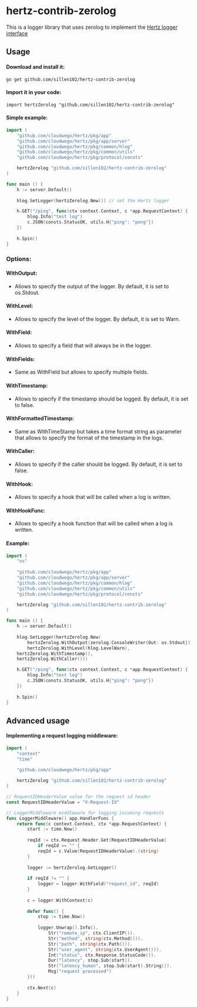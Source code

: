 # hertz-contrib-zerolog
This is a logger library that uses zerolog to implement the [Hertz logger interface](https://www.cloudwego.io/docs/hertz/tutorials/framework-exten/log/)

## Usage

#### Download and install it:

```go get github.com/sillen102/hertz-contrib-zerolog```

#### Import it in your code:

```import hertzZerolog "github.com/sillen102/hertz-contrib-zerolog"```

#### Simple example:
```go
import (
    "github.com/cloudwego/hertz/pkg/app"
    "github.com/cloudwego/hertz/pkg/app/server"
    "github.com/cloudwego/hertz/pkg/common/hlog"
    "github.com/cloudwego/hertz/pkg/common/utils"
    "github.com/cloudwego/hertz/pkg/protocol/consts"

    hertzZerolog "github.com/sillen102/hertz-contrib-zerolog"
)

func main () {
    h := server.Default()
	
    hlog.SetLogger(hertzZerolog.New()) // set the Hertz logger

    h.GET("/ping", func(ctx context.Context, c *app.RequestContext) {
        hlog.Info("test log")
        c.JSON(consts.StatusOK, utils.H{"ping": "pong"})
    })
	
    h.Spin()
}
```

### Options:

#### WithOutput:
- Allows to specify the output of the logger. By default, it is set to os.Stdout.

#### WithLevel:
- Allows to specify the level of the logger. By default, it is set to Warn.

#### WithField:
- Allows to specify a field that will always be in the logger.

#### WithFields:
- Same as WithField but allows to specify multiple fields.

#### WithTimestamp:
- Allows to specify if the timestamp should be logged. By default, it is set to false.

#### WithFormattedTimestamp:
- Same as WithTimeStamp but takes a time format string as parameter that allows to specify the format of the timestamp in the logs.

#### WithCaller:
- Allows to specify if the caller should be logged. By default, it is set to false.

#### WithHook:
- Allows to specify a hook that will be called when a log is written.

#### WithHookFunc:
- Allows to specify a hook function that will be called when a log is written.

#### Example:
```go
import (
    "os"
	
    "github.com/cloudwego/hertz/pkg/app"
    "github.com/cloudwego/hertz/pkg/app/server"
    "github.com/cloudwego/hertz/pkg/common/hlog"
    "github.com/cloudwego/hertz/pkg/common/utils"
    "github.com/cloudwego/hertz/pkg/protocol/consts"

    hertzZerolog "github.com/sillen102/hertz-contrib-zerolog"
)

func main () {
    h := server.Default()
	
    hlog.SetLogger(hertzZerolog.New(
        hertzZerolog.WithOutput(zerolog.ConsoleWriter{Out: os.Stdout}),
        hertzZerolog.WithLevel(hlog.LevelWarn),
	hertzZerolog.WithTimestamp(),
	hertzZerolog.WithCaller()))

    h.GET("/ping", func(ctx context.Context, c *app.RequestContext) {
        hlog.Info("test log")
        c.JSON(consts.StatusOK, utils.H{"ping": "pong"})
    })
	
    h.Spin()
}
```

## Advanced usage

#### Implementing a request logging middleware:
```go
import (
    "context"
    "time"
    
    "github.com/cloudwego/hertz/pkg/app"

    hertzZerolog "github.com/sillen102/hertz-contrib-zerolog"
)

// RequestIDHeaderValue value for the request id header
const RequestIDHeaderValue = "X-Request-Id"

// LoggerMiddleware middleware for logging incoming requests
func LoggerMiddleware() app.HandlerFunc {
    return func(c context.Context, ctx *app.RequestContext) {
        start := time.Now()
        
        reqId := ctx.Request.Header.Get(RequestIDHeaderValue)
            if reqId == "" {
            reqId = c.Value(RequestIDHeaderValue).(string)
        }
        
        logger := hertzZerolog.GetLogger()
        
        if reqId != "" {
            logger = logger.WithField("request_id", reqId)
        }
        
        c = logger.WithContext(c)
        
        defer func() {
            stop := time.Now()
            
            logger.Unwrap().Info().
                Str("remote_ip", ctx.ClientIP()).
                Str("method", string(ctx.Method())).
                Str("path", string(ctx.Path())).
                Str("user_agent", string(ctx.UserAgent())).
                Int("status", ctx.Response.StatusCode()).
                Dur("latency", stop.Sub(start)).
                Str("latency_human", stop.Sub(start).String()).
                Msg("request processed")
        }()
        
        ctx.Next(c)
    }
}
```
